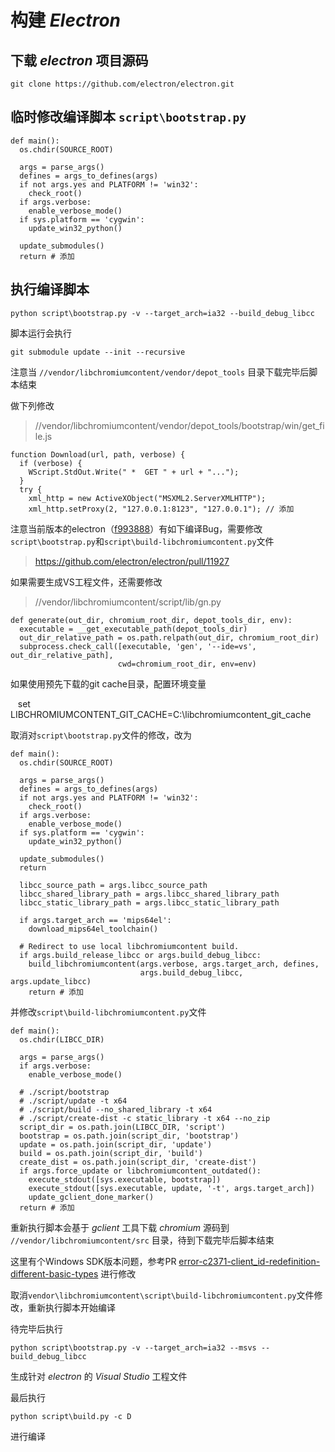 # 构建 *Electron*

## 下载 *electron* 项目源码

    git clone https://github.com/electron/electron.git

## 临时修改编译脚本 `script\bootstrap.py`

    def main():
      os.chdir(SOURCE_ROOT)

      args = parse_args()
      defines = args_to_defines(args)
      if not args.yes and PLATFORM != 'win32':
        check_root()
      if args.verbose:
        enable_verbose_mode()
      if sys.platform == 'cygwin':
        update_win32_python()

      update_submodules()
      return # 添加

## 执行编译脚本

    python script\bootstrap.py -v --target_arch=ia32 --build_debug_libcc

脚本运行会执行

    git submodule update --init --recursive

注意当 `//vendor/libchromiumcontent/vendor/depot_tools` 目录下载完毕后脚本结束

做下列修改

> //vendor/libchromiumcontent/vendor/depot_tools/bootstrap/win/get_file.js

    function Download(url, path, verbose) {
      if (verbose) {
        WScript.StdOut.Write(" *  GET " + url + "...");
      }
      try {
        xml_http = new ActiveXObject("MSXML2.ServerXMLHTTP");
        xml_http.setProxy(2, "127.0.0.1:8123", "127.0.0.1"); // 添加

注意当前版本的electron（[f993888](https://github.com/electron/electron/commit/f9938884248627335c59da6b3b0ff0dc7df3b258)）有如下编译Bug，需要修改`script\bootstrap.py`和`script\build-libchromiumcontent.py`文件

> https://github.com/electron/electron/pull/11927

如果需要生成VS工程文件，还需要修改

> //vendor/libchromiumcontent/script/lib/gn.py

    def generate(out_dir, chromium_root_dir, depot_tools_dir, env):
      executable = __get_executable_path(depot_tools_dir)
      out_dir_relative_path = os.path.relpath(out_dir, chromium_root_dir)
      subprocess.check_call([executable, 'gen', '--ide=vs', out_dir_relative_path],
                            cwd=chromium_root_dir, env=env)

如果使用预先下载的git cache目录，配置环境变量

    set LIBCHROMIUMCONTENT_GIT_CACHE=C:\libchromiumcontent_git_cache

取消对`script\bootstrap.py`文件的修改，改为

    def main():
      os.chdir(SOURCE_ROOT)

      args = parse_args()
      defines = args_to_defines(args)
      if not args.yes and PLATFORM != 'win32':
        check_root()
      if args.verbose:
        enable_verbose_mode()
      if sys.platform == 'cygwin':
        update_win32_python()

      update_submodules()
      return

      libcc_source_path = args.libcc_source_path
      libcc_shared_library_path = args.libcc_shared_library_path
      libcc_static_library_path = args.libcc_static_library_path

      if args.target_arch == 'mips64el':
        download_mips64el_toolchain()

      # Redirect to use local libchromiumcontent build.
      if args.build_release_libcc or args.build_debug_libcc:
        build_libchromiumcontent(args.verbose, args.target_arch, defines,
                                 args.build_debug_libcc, args.update_libcc)
        return # 添加

并修改`script\build-libchromiumcontent.py`文件

    def main():
      os.chdir(LIBCC_DIR)

      args = parse_args()
      if args.verbose:
        enable_verbose_mode()

      # ./script/bootstrap
      # ./script/update -t x64
      # ./script/build --no_shared_library -t x64
      # ./script/create-dist -c static_library -t x64 --no_zip
      script_dir = os.path.join(LIBCC_DIR, 'script')
      bootstrap = os.path.join(script_dir, 'bootstrap')
      update = os.path.join(script_dir, 'update')
      build = os.path.join(script_dir, 'build')
      create_dist = os.path.join(script_dir, 'create-dist')
      if args.force_update or libchromiumcontent_outdated():
        execute_stdout([sys.executable, bootstrap])
        execute_stdout([sys.executable, update, '-t', args.target_arch])
        update_gclient_done_marker()
      return # 添加

重新执行脚本会基于 *gclient* 工具下载 *chromium* 源码到 `//vendor/libchromiumcontent/src` 目录，待到下载完毕后脚本结束

这里有个Windows SDK版本问题，参考PR [error-c2371-client_id-redefinition-different-basic-types](https://github.com/codemeow5/chromium_lab/blob/master/TROUBLESHOOTING.md#error-c2371-client_id-redefinition-different-basic-types) 进行修改

取消`vendor\libchromiumcontent\script\build-libchromiumcontent.py`文件修改，重新执行脚本开始编译

待完毕后执行

    python script\bootstrap.py -v --target_arch=ia32 --msvs --build_debug_libcc

生成针对 *electron* 的 *Visual Studio* 工程文件

最后执行

    python script\build.py -c D

进行编译
